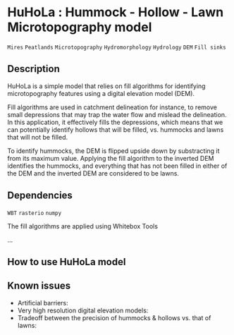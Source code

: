 # HuHoLa : Hummock - Hollow - Lawn Microtopography model
`Mires` `Peatlands` `Microtopography` `Hydromorphology` 
`Hydrology` `DEM` `Fill sinks`

## Description
HuHoLa is a simple model that relies on fill algorithms for identifying microtopography features using a digital elevation model (DEM).

Fill algorithms are used in catchment delineation for instance, to remove small depressions that may trap the water flow and mislead the delineation. In this application, it effectively fills the depressions, which means that we can potentially identify hollows that will be filled, vs. hummocks and lawns that will not be filled.

To identify hummocks, the DEM is flipped upside down by substracting it from its maximum value. Applying the fill algorithm to the inverted DEM identifies the hummocks, and everything that has not been filled in either of the DEM and the inverted DEM are considered to be lawns.

## Dependencies
`WBT` `rasterio` `numpy`

The fill algorithms are applied using Whitebox Tools

...

## How to use HuHoLa model

## Known issues
* Artificial barriers:
* Very high resolution digital elevation models:
* Tradeoff between the precision of hummocks & hollows vs. that of lawns:
